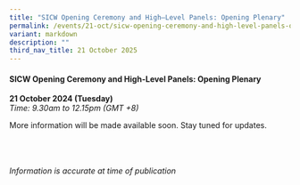 ```yaml
---
title: "SICW Opening Ceremony and High–Level Panels: Opening Plenary"
permalink: /events/21-oct/sicw-opening-ceremony-and-high-level-panels-opening-plenary/
variant: markdown
description: ""
third_nav_title: 21 October 2025
---
```

#### **SICW Opening Ceremony and High-Level Panels: Opening Plenary**

**21 October 2024 (Tuesday)**  
*Time: 9.30am to 12.15pm (GMT +8)*

More information will be  made available soon. Stay tuned for updates.

<br><br><br>
*Information is accurate at time of publication*
